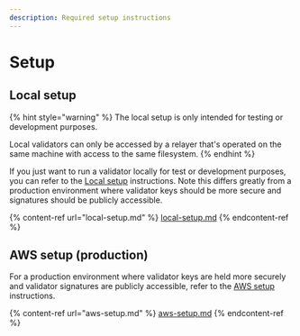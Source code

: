 ```yaml
---
description: Required setup instructions
---
```


# Setup

## Local setup

{% hint style="warning" %}
The local setup is only intended for testing or development purposes.

Local validators can only be accessed by a relayer that's operated on the same machine with access to the same filesystem.
{% endhint %}

If you just want to run a validator locally for test or development purposes, you can refer to the [Local setup](local-setup.md) instructions. Note this differs greatly from a production environment where validator keys should be more secure and signatures should be publicly accessible.

{% content-ref url="local-setup.md" %}
[local-setup.md](local-setup.md)
{% endcontent-ref %}

## AWS setup (production)

For a production environment where validator keys are held more securely and validator signatures are publicly accessible, refer to the [AWS setup](aws-setup.md) instructions.

{% content-ref url="aws-setup.md" %}
[aws-setup.md](aws-setup.md)
{% endcontent-ref %}
